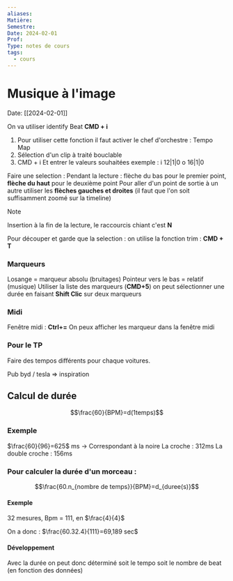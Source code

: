 ```yaml
---
aliases:
Matière:
Semestre:
Date: 2024-02-01
Prof:
Type: notes de cours
tags:
  - cours
---
```

# Musique à l'image
Date: [[2024-02-01]] 

On va utiliser identify Beat **CMD + i**

1. Pour utiliser cette fonction il faut activer le chef d'orchestre : Tempo Map
2. Sélection d'un clip à traité bouclable 
3. CMD + i Et entrer le valeurs souhaitées exemple : i 12|1|0 o 16|1|0 

Faire une selection : 
Pendant la lecture : flèche du bas pour le premier point, **flèche du haut** pour le deuxième point 
Pour aller d'un point de sortie à un autre utiliser les **flèches gauches et droites** (il faut que l'on soit suffisamment zoomé sur la timeline)


>[!note]
>Insertion à la fin de la lecture, le raccourcis chiant c'est **N** 

Pour découper  et garde que la selection : on utilise la fonction trim : **CMD + T**

### Marqueurs
Losange = marqueur absolu (bruitages)
Pointeur vers le bas = relatif (musique)
Utiliser la liste des marqueurs (**CMD+5**) on peut sélectionner une durée en faisant **Shift Clic** sur deux marqueurs

### Midi 
Fenêtre midi : **Ctrl+=**
On peux afficher les marqueur dans la fenêtre midi

### Pour le TP 
Faire des tempos différents pour chaque voitures. 

Pub byd / tesla => inspiration


## Calcul de durée 

$$\frac{60}{BPM}=d(1temps)$$

### Exemple 

$\frac{60}{96}=625$ ms → Correspondant à la noire 
La croche : 312ms
La double croche : 156ms

### Pour calculer la durée d'un morceau : 
$$\frac{60.n_{nombre de temps}}{BPM}=d_{duree(s)}$$
#### Exemple 
32 mesures, Bpm = 111, en $\frac{4}{4}$

On a donc : $\frac{60.32.4}{111}=69,189 sec$

#### Développement 
Avec la durée on peut donc déterminé soit le tempo soit le nombre de beat (en fonction des données)

